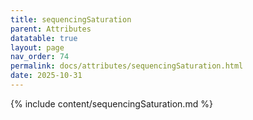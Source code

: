 ```yaml
---
title: sequencingSaturation
parent: Attributes
datatable: true
layout: page
nav_order: 74
permalink: docs/attributes/sequencingSaturation.html
date: 2025-10-31
---
```

{% include content/sequencingSaturation.md %}
